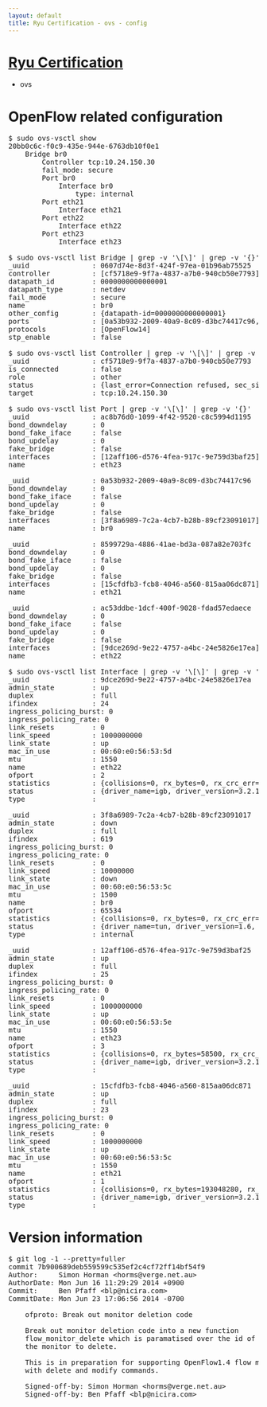 ```yaml
---
layout: default
title: Ryu Certification - ovs - config
---
```

# [Ryu Certification](http://osrg.github.io/ryu/certification.html)
* ovs 

# OpenFlow related configuration
<pre>
$ sudo ovs-vsctl show
20bb0c6c-f0c9-435e-944e-6763db10f0e1
    Bridge br0
        Controller tcp:10.24.150.30
        fail_mode: secure
        Port br0
            Interface br0
                type: internal
        Port eth21
            Interface eth21
        Port eth22
            Interface eth22
        Port eth23
            Interface eth23

$ sudo ovs-vsctl list Bridge | grep -v '\[\]' | grep -v '{}'
_uuid               : 0607d74e-8d3f-424f-97ea-01b96ab75525
controller          : [cf5718e9-9f7a-4837-a7b0-940cb50e7793]
datapath_id         : 0000000000000001
datapath_type       : netdev
fail_mode           : secure
name                : br0
other_config        : {datapath-id=0000000000000001}
ports               : [0a53b932-2009-40a9-8c09-d3bc74417c96, 8599729a-4886-41ae-bd3a-087a82e703fc, ac53ddbe-1dcf-400f-9028-fdad57edaece, ac8b76d0-1099-4f42-9520-c8c5994d1195]
protocols           : [OpenFlow14]
stp_enable          : false

$ sudo ovs-vsctl list Controller | grep -v '\[\]' | grep -v '{}'
_uuid               : cf5718e9-9f7a-4837-a7b0-940cb50e7793
is_connected        : false
role                : other
status              : {last_error=Connection refused, sec_since_connect=977, sec_since_disconnect=0, state=BACKOFF}
target              : tcp:10.24.150.30

$ sudo ovs-vsctl list Port | grep -v '\[\]' | grep -v '{}'
_uuid               : ac8b76d0-1099-4f42-9520-c8c5994d1195
bond_downdelay      : 0
bond_fake_iface     : false
bond_updelay        : 0
fake_bridge         : false
interfaces          : [12aff106-d576-4fea-917c-9e759d3baf25]
name                : eth23

_uuid               : 0a53b932-2009-40a9-8c09-d3bc74417c96
bond_downdelay      : 0
bond_fake_iface     : false
bond_updelay        : 0
fake_bridge         : false
interfaces          : [3f8a6989-7c2a-4cb7-b28b-89cf23091017]
name                : br0

_uuid               : 8599729a-4886-41ae-bd3a-087a82e703fc
bond_downdelay      : 0
bond_fake_iface     : false
bond_updelay        : 0
fake_bridge         : false
interfaces          : [15cfdfb3-fcb8-4046-a560-815aa06dc871]
name                : eth21

_uuid               : ac53ddbe-1dcf-400f-9028-fdad57edaece
bond_downdelay      : 0
bond_fake_iface     : false
bond_updelay        : 0
fake_bridge         : false
interfaces          : [9dce269d-9e22-4757-a4bc-24e5826e17ea]
name                : eth22

$ sudo ovs-vsctl list Interface | grep -v '\[\]' | grep -v '{}'
_uuid               : 9dce269d-9e22-4757-a4bc-24e5826e17ea
admin_state         : up
duplex              : full
ifindex             : 24
ingress_policing_burst: 0
ingress_policing_rate: 0
link_resets         : 0
link_speed          : 1000000000
link_state          : up
mac_in_use          : 00:60:e0:56:53:5d
mtu                 : 1550
name                : eth22
ofport              : 2
statistics          : {collisions=0, rx_bytes=0, rx_crc_err=0, rx_dropped=0, rx_errors=0, rx_frame_err=0, rx_over_err=0, rx_packets=0, tx_bytes=1073498234, tx_dropped=0, tx_errors=0, tx_packets=35120268}
status              : {driver_name=igb, driver_version=3.2.10-k, firmware_version=2.10-9}
type                : 

_uuid               : 3f8a6989-7c2a-4cb7-b28b-89cf23091017
admin_state         : down
duplex              : full
ifindex             : 619
ingress_policing_burst: 0
ingress_policing_rate: 0
link_resets         : 0
link_speed          : 10000000
link_state          : down
mac_in_use          : 00:60:e0:56:53:5c
mtu                 : 1500
name                : br0
ofport              : 65534
statistics          : {collisions=0, rx_bytes=0, rx_crc_err=0, rx_dropped=0, rx_errors=0, rx_frame_err=0, rx_over_err=0, rx_packets=0, tx_bytes=0, tx_dropped=0, tx_errors=0, tx_packets=0}
status              : {driver_name=tun, driver_version=1.6, firmware_version=N/A}
type                : internal

_uuid               : 12aff106-d576-4fea-917c-9e759d3baf25
admin_state         : up
duplex              : full
ifindex             : 25
ingress_policing_burst: 0
ingress_policing_rate: 0
link_resets         : 0
link_speed          : 1000000000
link_state          : up
mac_in_use          : 00:60:e0:56:53:5e
mtu                 : 1550
name                : eth23
ofport              : 3
statistics          : {collisions=0, rx_bytes=58500, rx_crc_err=0, rx_dropped=0, rx_errors=0, rx_frame_err=0, rx_over_err=0, rx_packets=39, tx_bytes=3066962080, tx_dropped=0, tx_errors=0, tx_packets=10635260}
status              : {driver_name=igb, driver_version=3.2.10-k, firmware_version=2.10-9}
type                : 

_uuid               : 15cfdfb3-fcb8-4046-a560-815aa06dc871
admin_state         : up
duplex              : full
ifindex             : 23
ingress_policing_burst: 0
ingress_policing_rate: 0
link_resets         : 0
link_speed          : 1000000000
link_state          : up
mac_in_use          : 00:60:e0:56:53:5c
mtu                 : 1550
name                : eth21
ofport              : 1
statistics          : {collisions=0, rx_bytes=193048280, rx_crc_err=0, rx_dropped=0, rx_errors=0, rx_frame_err=0, rx_over_err=0, rx_packets=89007412, tx_bytes=0, tx_dropped=0, tx_errors=0, tx_packets=0}
status              : {driver_name=igb, driver_version=3.2.10-k, firmware_version=2.10-9}
type                : 
</pre>

# Version information
<pre>
$ git log -1 --pretty=fuller
commit 7b900689deb559599c535ef2c4cf72ff14bf54f9
Author:     Simon Horman &lt;horms@verge.net.au&gt;
AuthorDate: Mon Jun 16 11:29:29 2014 +0900
Commit:     Ben Pfaff &lt;blp@nicira.com&gt;
CommitDate: Mon Jun 23 17:06:56 2014 -0700

    ofproto: Break out monitor deletion code
    
    Break out monitor deletion code into a new function
    flow_monitor_delete which is paramatised over the id of
    the monitor to delete.
    
    This is in preparation for supporting OpenFlow1.4 flow monitor requests
    with delete and modify commands.
    
    Signed-off-by: Simon Horman &lt;horms@verge.net.au&gt;
    Signed-off-by: Ben Pfaff &lt;blp@nicira.com&gt;
</pre>
